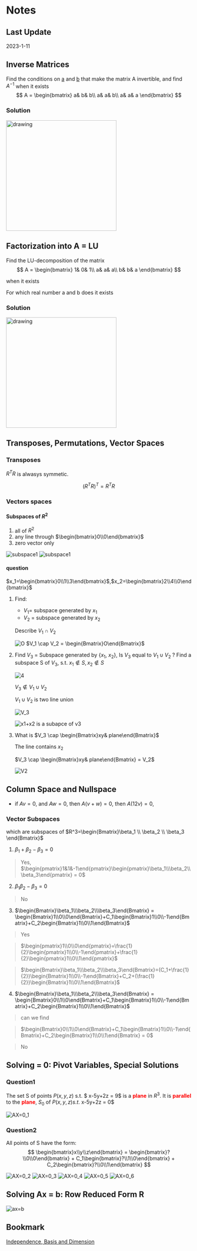 # Notes

## Last Update

2023-1-11

## Inverse Matrices

Find the conditions on <u>a</u> and <u>b</u> that make the matrix A invertible, and find $A^{-1}$ when it exists
$$
A = \begin{bmatrix}
  a&  b& b\\
  a&  a& b\\
  a&  a& a
\end{bmatrix}
$$

### Solution

<img src="./capture/InverseMatrices.jpg" alt="drawing" style="width:300px;"/>

## Factorization into A = LU

Find the LU-decomposition of the matrix
$$
A = \begin{bmatrix}
 1& 0& 1\\
 a& a& a\\
 b& b& a
\end{bmatrix}
$$

when it exists

For which real number a and b does it exists

### Solution

<img src="./capture/Factorization_into_A=LU.jpg" alt="drawing" style="width:300px;"/>

## Transposes, Permutations, Vector Spaces

### Transposes

$R^TR$ is alwasys symmetic.

$$
(R^TR)^T = R^TR
$$

### Vectors spaces

#### Subspaces of $R^2$

1. all of $R^2$
2. any line through $\begin{bmatrix}0\\0\end{bmatrix}$
3. zero vector only

![subspace1](./capture/subspace1.PNG)
![subspace1](./capture/subspace2.PNG)

#### question

$x_1=\begin{bmatrix}0\\1\\3\end{bmatrix}$,$x_2=\begin{bmatrix}2\\4\\0\end{bmatrix}$

1. Find:
    - $V_1$= subspace generated by $x_1$
    - $V_2$ = subspace generated by $x_2$

    Describe $V_1 \cap V_2$

    ![O](./capture/subspace3.PNG)
    $V_1 \cap V_2 = \begin{Bmatrix}O\end{Bmatrix}$

2. Find $V_3$ = Subspace generated by {$x_1$, $x_2$}, Is $V_3$ equal to $V_1 \cup V_2$ ? Find a subspace S of $V_3$, s.t. $x_1 \notin S, x_2 \notin S$

    ![4](./capture/subspace4.PNG)

    $V_3 \notin V_1 \cup V_2$

    $V_1 \cup V_2$ is two line union

    ![$V_3$](./capture/subspace5.PNG)

    ![x1+x2 is a subapce of v3](./capture/subspace6.PNG)

3. What is $V_3 \cap \begin{Bmatrix}xy& plane\end{Bmatrix}$

   The line contains $x_2$

   $V_3 \cap \begin{Bmatrix}xy& plane\end{Bmatrix} = V_2$

   ![V2](./capture/subspace7.PNG)

## Column Space and Nullspace

- if $Av=0$, and $Aw=0$, then $A(v+w) = 0$, then $A(12v) = 0$,

### Vector Subspaces

which are subspaces of $R^3=\begin{Bmatrix}\beta_1 \\ \beta_2 \\ \beta_3 \end{Bmatrix}$

1. $\beta_1+\beta_2-\beta_3=0$

> Yes,
> $\begin{pmatrix}1&1&-1\end{pmatrix}\begin{pmatrix}\beta_1\\\beta_2\\\beta_3\end{pmatrix} = 0$

2. $\beta_1\beta_2-\beta_3=0$

> No

3. $\begin{Bmatrix}\beta_1\\\beta_2\\\beta_3\end{Bmatrix} = \begin{Bmatrix}1\\0\\0\end{Bmatrix}+C_1\begin{Bmatrix}1\\0\\-1\end{Bmatrix}+C_2\begin{Bmatrix}1\\0\\1\end{Bmatrix}$

> Yes

>$\begin{pmatrix}1\\0\\0\end{pmatrix}=\frac{1}{2}\begin{pmatrix}1\\0\\-1\end{pmatrix}+\frac{1}{2}\begin{pmatrix}1\\0\\1\end{pmatrix}$

>$\begin{Bmatrix}\beta_1\\\beta_2\\\beta_3\end{Bmatrix}=(C_1+\frac{1}{2})\begin{Bmatrix}1\\0\\-1\end{Bmatrix}+C_2+(\frac{1}{2})\begin{Bmatrix}1\\0\\1\end{Bmatrix}$

4. $\begin{Bmatrix}\beta_1\\\beta_2\\\beta_3\end{Bmatrix} = \begin{Bmatrix}0\\1\\0\end{Bmatrix}+C_1\begin{Bmatrix}1\\0\\-1\end{Bmatrix}+C_2\begin{Bmatrix}1\\0\\1\end{Bmatrix}$

> can we find

>$\begin{Bmatrix}0\\1\\0\end{Bmatrix}+C_1\begin{Bmatrix}1\\0\\-1\end{Bmatrix}+C_2\begin{Bmatrix}1\\0\\1\end{Bmatrix} = 0$

> No

## Solving  = 0: Pivot Variables, Special Solutions

### Question1

The set S of points $P(x,y,z)$ s.t. $ x-5y+2z = 9$ is a <span style="color: red">**plane**</span> in $R^3$. It is <span style="color: red">**parallel**</span> to the <span style="color: red">**plane**</span>, $S_0$ of $P(x,y,z) s.t.$ x-5y+2z = 0$ 

![AX=0_1](./capture/ax%3D0_1.PNG)

### Question2

All points of S have the form:
$$
\begin{bmatrix}x\\y\\z\end{bmatrix} = \begin{bmatrix}?\\0\\0\end{bmatrix} + C_1\begin{bmatrix}?\\1\\0\end{bmatrix} + C_2\begin{bmatrix}?\\0\\1\end{bmatrix}
$$

![AX=0_2](./capture/ax%3D0_2.PNG)
![AX=0_3](./capture/ax%3D0_3.PNG)
![AX=0_4](./capture/ax%3D0_4.PNG)
![AX=0_5](./capture/ax%3D0_5.PNG)
![AX=0_6](./capture/ax%3D0_6.PNG)

## Solving Ax = b: Row Reduced Form R

![ax=b](./capture/ax%3Db.jpg)

## Bookmark

[Independence, Basis and Dimension](https://ocw.mit.edu/courses/18-06sc-linear-algebra-fall-2011/pages/ax-b-and-the-four-subspaces/independence-basis-and-dimension/)
